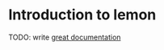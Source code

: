 # Introduction to lemon

TODO: write [great documentation](http://jacobian.org/writing/what-to-write/)
